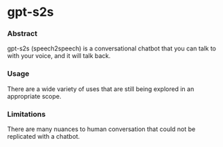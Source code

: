 # gpt-s2s
### Abstract
gpt-s2s (speech2speech) is a conversational chatbot that you can talk to with your voice, and it will talk back.

### Usage
There are a wide variety of uses that are still being explored in an appropriate scope.

### Limitations
There are many nuances to human conversation that could not be replicated with a chatbot.
